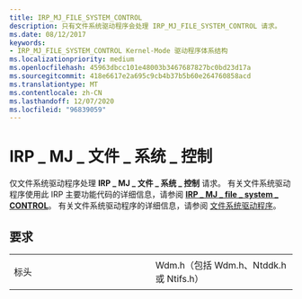 ```yaml
---
title: IRP_MJ_FILE_SYSTEM_CONTROL
description: 只有文件系统驱动程序会处理 IRP_MJ_FILE_SYSTEM_CONTROL 请求。
ms.date: 08/12/2017
keywords:
- IRP_MJ_FILE_SYSTEM_CONTROL Kernel-Mode 驱动程序体系结构
ms.localizationpriority: medium
ms.openlocfilehash: 45963dbcc101e48003b3467687827bc0bd23d17a
ms.sourcegitcommit: 418e6617e2a695c9cb4b37b5b60e264760858acd
ms.translationtype: MT
ms.contentlocale: zh-CN
ms.lasthandoff: 12/07/2020
ms.locfileid: "96839059"
---
```

# <a name="irp_mj_file_system_control"></a>IRP \_ MJ \_ 文件 \_ 系统 \_ 控制


仅文件系统驱动程序处理 **IRP \_ MJ \_ 文件 \_ 系统 \_ 控制** 请求。 有关文件系统驱动程序使用此 IRP 主要功能代码的详细信息，请参阅 [**IRP \_ MJ \_ file \_ system \_ CONTROL**](../ifs/irp-mj-file-system-control.md)。 有关文件系统驱动程序的详细信息，请参阅 [文件系统驱动程序](../ifs/index.md)。

<a name="requirements"></a>要求
------------

<table>
<colgroup>
<col width="50%" />
<col width="50%" />
</colgroup>
<tbody>
<tr class="odd">
<td><p>标头</p></td>
<td>Wdm.h（包括 Wdm.h、Ntddk.h 或 Ntifs.h）</td>
</tr>
</tbody>
</table>

